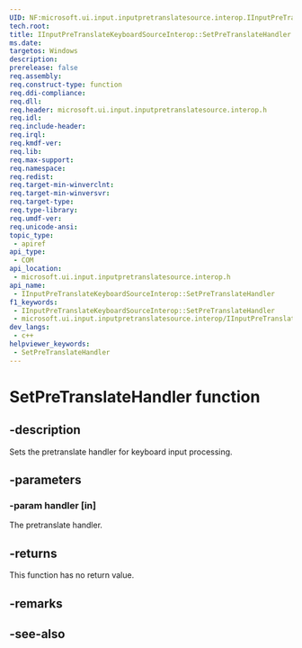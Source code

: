 ```yaml
---
UID: NF:microsoft.ui.input.inputpretranslatesource.interop.IInputPreTranslateKeyboardSourceInterop.SetPreTranslateHandler
tech.root: 
title: IInputPreTranslateKeyboardSourceInterop::SetPreTranslateHandler
ms.date: 
targetos: Windows
description: 
prerelease: false
req.assembly: 
req.construct-type: function
req.ddi-compliance: 
req.dll: 
req.header: microsoft.ui.input.inputpretranslatesource.interop.h
req.idl: 
req.include-header: 
req.irql: 
req.kmdf-ver: 
req.lib: 
req.max-support: 
req.namespace: 
req.redist: 
req.target-min-winverclnt: 
req.target-min-winversvr: 
req.target-type: 
req.type-library: 
req.umdf-ver: 
req.unicode-ansi: 
topic_type:
 - apiref
api_type:
 - COM
api_location:
 - microsoft.ui.input.inputpretranslatesource.interop.h
api_name:
 - IInputPreTranslateKeyboardSourceInterop::SetPreTranslateHandler
f1_keywords:
 - IInputPreTranslateKeyboardSourceInterop::SetPreTranslateHandler
 - microsoft.ui.input.inputpretranslatesource.interop/IInputPreTranslateKeyboardSourceInterop::SetPreTranslateHandler
dev_langs:
 - c++
helpviewer_keywords:
 - SetPreTranslateHandler
---
```


# SetPreTranslateHandler function

## -description

Sets the pretranslate handler for keyboard input processing.

## -parameters

### -param handler [in]

The pretranslate handler.

## -returns

This function has no return value.

## -remarks

## -see-also

